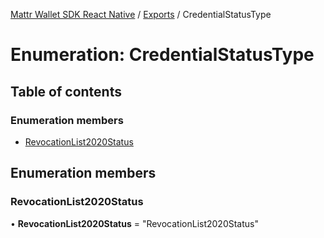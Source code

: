[Mattr Wallet SDK React Native](../README.md) / [Exports](../modules.md) / CredentialStatusType

# Enumeration: CredentialStatusType

## Table of contents

### Enumeration members

- [RevocationList2020Status](credentialstatustype.md#revocationlist2020status)

## Enumeration members

### RevocationList2020Status

• **RevocationList2020Status** = "RevocationList2020Status"

